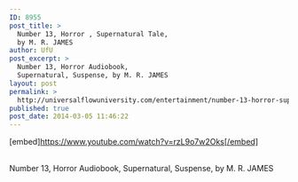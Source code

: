 ```yaml
---
ID: 8955
post_title: >
  Number 13, Horror , Supernatural Tale,
  by M. R. JAMES
author: UfU
post_excerpt: >
  Number 13, Horror Audiobook,
  Supernatural, Suspense, by M. R. JAMES
layout: post
permalink: >
  http://universalflowuniversity.com/entertainment/number-13-horror-supernatural-tale-by-m-r-james/
published: true
post_date: 2014-03-05 11:46:22
---
```

[embed]https://www.youtube.com/watch?v=rzL9o7w2Oks[/embed]</br></br>
<p>Number 13, Horror Audiobook, Supernatural, Suspense, by M. R. JAMES</p>